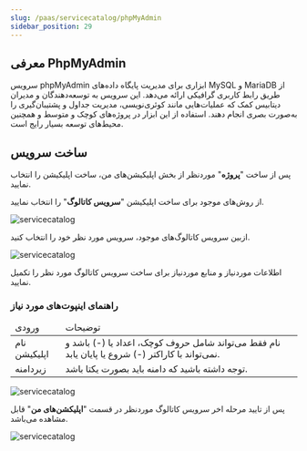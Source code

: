 ```yaml
---
slug: /paas/servicecatalog/phpMyAdmin
sidebar_position: 29
---
```


## معرفی PhpMyAdmin
سرویس phpMyAdmin ابزاری برای مدیریت پایگاه داده‌های MySQL و MariaDB از طریق رابط کاربری گرافیکی ارائه می‌دهد. این سرویس به توسعه‌دهندگان و مدیران دیتابیس کمک  که عملیات‌هایی مانند کوئری‌نویسی، مدیریت جداول و پشتیبان‌گیری را به‌صورت بصری انجام دهند. استفاده از این ابزار در پروژه‌های کوچک و متوسط و همچنین محیط‌های توسعه بسیار رایج است.


## ساخت سرویس
پس از ساخت "**پروژه**" موردنظر از بخش اپلیکیشن‌های من، ساخت اپلیکیشن را انتخاب نمایید.

از روش‌های موجود برای ساخت اپلیکیشن "**سرویس کاتالوگ**" را انتخاب نمایید.

![servicecatalog](/img/servicecatalog/servicecatalog00.png)

ازبین سرویس کاتالوگ‌های موجود، سرویس مورد نظر خود را انتخاب کنید.

![servicecatalog](/img/servicecatalog/servicecatalog0000.png)

اطلاعات موردنیاز و منابع موردنیاز برای ساخت سرویس کاتالوگ مورد نظر را تکمیل نمایید.

### راهنمای اینپوت‌های مورد نیاز

<table>
    <thead>
        <tr>
            <td>ورودی</td>
            <td>توضیحات</td>
        </tr>
    </thead>
    <tbody>
        <tr>
            <td>نام اپلیکیشن</td>
            <td>نام فقط می‌تواند شامل حروف کوچک، اعداد یا (-) باشد و نمی‌تواند با کاراکتر (-) شروع یا پایان یابد.</td>
        </tr>
        <tr>
            <td>زیردامنه</td>
            <td>توجه داشته باشید که دامنه باید بصورت یکتا باشد.</td>
        </tr>
    </tbody>
</table>
 
 

![servicecatalog](/img/servicecatalog/servicecatalog55.png)

 پس از تایید مرحله اخر سرویس کاتالوگ موردنظر در قسمت "**اپلیکشن‌های من**" قابل مشاهده می‌باشد.
 
 ![servicecatalog](/img/servicecatalog/servicecatalog56.png)
